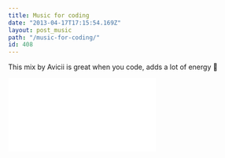 ```yaml
---
title: Music for coding
date: "2013-04-17T17:15:54.169Z"
layout: post_music
path: "/music-for-coding/"
id: 408
---
```


This mix by Avicii is great when you code, adds a lot of energy 🙂
<iframe frameborder=\"no\" height=\"166\" scrolling=\"no\" src=\"https://w.soundcloud.com/player/?url=http%3A%2F%2Fapi.soundcloud.com%2Ftracks%2F87274383\" width=\"100%\"></iframe>
